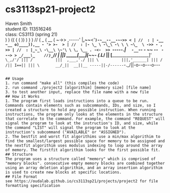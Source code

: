 # cs3113sp21-project2
Haven Smith<br/>
student ID: 113516246<br/>
class: CS3113 (spring 21)<br/>
                                     )
                            )      ((     (
                           (        ))     )
                    )       )      //     (
               _   (        __    (     ~->>
        ,-----' |__,_~~___<'__`)-~__--__-~->> <
        | //  : | -__   ~__ o)____)),__ - '> >-  >
        | //  : |- \_ \ -\_\ -\ \ \ ~\_  \ ->> - ,  >>
        | //  : |_~_\ -\__\ \~'\ \ \, \__ . -<-  >>
        `-----._| `  -__`-- - ~~ -- ` --~> >
         _/___\_    //)_`//  | ||]
   _____[_______]_[~~-_ (.L_/  ||
  [____________________]' `\_,/'/
    ||| /          |||  ,___,'./
    ||| \          |||,'______|
    ||| /          /|| I==||
    ||| \       __/_||  __||__
-----||-/------`-._/||-o--o---o---
  ~~~~~'

## Usage
1. run command "make all" (this compiles the code)
2. run command ./project2 [algorithim] [memory size] [file name]
3. to test another input, replace the file name with a new file
## How it Works
1. The program first loads instructions into a queue to be run. Commands contain elements such as subcommands, IDs, and size, so I created a structure to hold any possible instruction. When running instructions, the program only looks at the elements in the structure that correlate to the command. For example, the command "REQUEST" will signal the program to look at the instruction's ID, and size, while the command "LIST" will signal the program to look at the instruction's subcommand ("AVAILABLE" or "ASSIGNED").
2. The bestfit and worst fit algorithims use a min/max algorithim to find the smallest/largest possible space for memory to be assigned and the nextfit algorithim uses modulus indexing to loop around the array of memory. The firstfit algorithim looks for the first possible fit.
## Structure
The program uses a structure called "memory" which is comprised of "memory blocks". consecutive empty memory blocks are combined together using an array deletion algorithim, and an array insertion algorithim is used to create new blocks at specific locations.
## File Format
see https://oudalab.github.io/cs3113sp21/projects/project2 for file formatting specification